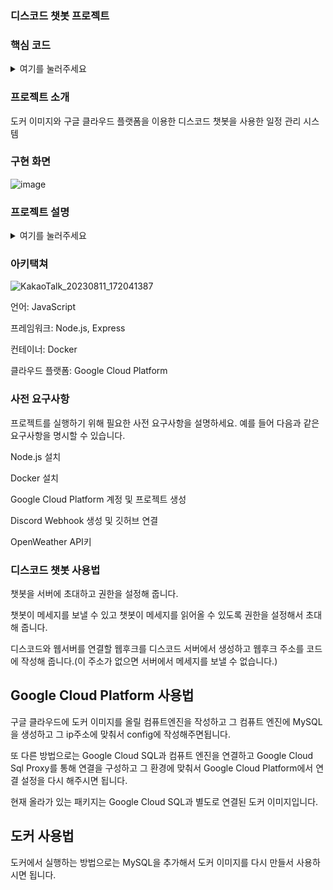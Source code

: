 ### 디스코드 챗봇 프로젝트

### 핵심 코드
<details>
<summary>여기를 눌러주세요</summary>
<div markdown="1">       

handlers 함수
-사용자의 요청을 분류하고 입력받은 챗봇에 모듈화한 함수에 전송해 처리함
입력 받은 사용자의 요청을 처리하기 위해 기능에 따라서 모듈화함
![image](https://github.com/akftod4007/DiscordBot/assets/113909192/dfcc5c35-6f2b-4e07-80b6-0f91a1bde180)

utils 함수



</div>
</details>


### 프로젝트 소개
도커 이미지와 구글 클라우드 플랫폼을 이용한 디스코드 챗봇을 사용한 일정 관리 시스템


### 구현 화면
![image](https://github.com/akftod4007/DiscordBot/assets/113909192/be63fe03-359c-4c7c-a226-58f1f71218eb)



### 프로젝트 설명

<details>
<summary>여기를 눌러주세요</summary>
<div markdown="1">       

챗봇에서 특정 커맨드를 입력하면 서버에 RESTful API요청을 Axios를 통해 요청을 보내면 서버에서 입력한 사항을 저장하고 지정된 시간이 되면 서버에서 채널로 메세지를 전송해 줍니다.

handlers는 챗봇의 작동을 담당하는 함수입니다.
utils는 챗봇에 작동에 필요한 함수들을 모듈화해 정리한 폴더입니다.
routes는 서버에서 챗봇에서 입력받은 정보를 저장하고 관리하기 위해 서버 기능을 라우터를 통해서 분리해놓은 폴더입니다.

사용자가 입력한 내용은 handle함수에서 전략패턴을 통해 관리됩니다.

이렇게 작성된 코드를 도커를 사용해서 이미지를 만들어 구글 클라우드 플랫폼에 업로드한 이후 베포 중 입니다.

</div>
</details>


### 아키택쳐
![KakaoTalk_20230811_172041387](https://github.com/akftod4007/DiscordBot/assets/113909192/3405e807-5702-4075-b4c8-027c8881ee8f)



언어: JavaScript

프레임워크: Node.js, Express

컨테이너: Docker

클라우드 플랫폼: Google Cloud Platform 

### 사전 요구사항
프로젝트를 실행하기 위해 필요한 사전 요구사항을 설명하세요. 예를 들어 다음과 같은 요구사항을 명시할 수 있습니다.

Node.js 설치

Docker 설치

Google Cloud Platform 계정 및 프로젝트 생성

Discord Webhook 생성 및 깃허브 연결

OpenWeather API키


###   디스코드 챗봇 사용법
챗봇을 서버에 초대하고 권한을 설정해 줍니다.

챗봇이 메세지를 보낼 수 있고 챗봇이 메세지를 읽어올 수 있도록 권한을 설정해서 초대해 줍니다.

디스코드와 웹서버를 연결할 웹후크를 디스코드 서버에서 생성하고 웹후크 주소를 코드에 작성해 줍니다.(이 주소가 없으면 서버에서 메세지를 보낼 수 없습니다.)

## Google Cloud Platform 사용법
구글 클라우드에 도커 이미지를 올릴 컴퓨트엔진을 작성하고 그 컴퓨트 엔진에 MySQL을 생성하고 그 ip주소에 맞춰서 config에 작성해주면됩니다.

또 다른 방법으로는 Google Cloud SQL과 컴퓨트 엔진을 연결하고 Google Cloud Sql Proxy를 통해 연결을 구성하고 그 환경에 맞춰서 Google Cloud Platform에서 연결 설정을 다시 해주시면 됩니다.

현재 올라가 있는 패키지는 Google Cloud SQL과 별도로 연결된 도커 이미지입니다.

## 도커 사용법

도커에서 실행하는 방법으로는 MySQL을 추가해서 도커 이미지를 다시 만들서 사용하시면 됩니다.

